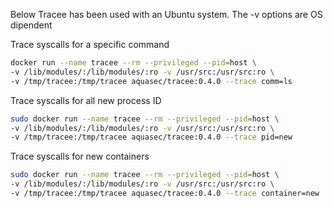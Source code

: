 Below Tracee has been used with an Ubuntu system. The -v options are OS dipendent

Trace syscalls for a specific command
```bash
docker run --name tracee --rm --privileged --pid=host \
-v /lib/modules/:/lib/modules/:ro -v /usr/src:/usr/src:ro \
-v /tmp/tracee:/tmp/tracee aquasec/tracee:0.4.0 --trace comm=ls
```

Trace syscalls for all new process ID
```bash
sudo docker run --name tracee --rm --privileged --pid=host \
-v /lib/modules/:/lib/modules/:ro -v /usr/src:/usr/src:ro \
-v /tmp/tracee:/tmp/tracee aquasec/tracee:0.4.0 --trace pid=new
```

Trace syscalls for new containers
```bash
sudo docker run --name tracee --rm --privileged --pid=host \
-v /lib/modules/:/lib/modules/:ro -v /usr/src:/usr/src:ro \
-v /tmp/tracee:/tmp/tracee aquasec/tracee:0.4.0 --trace container=new
```